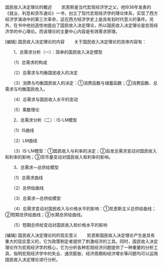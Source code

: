 
国民收入决定理论的概述
　　凯恩斯是当代宏观经济学之父，他l936年发表的《就业、利息和货币通论》一书，创立了现代宏观经济学的理论体系，实现了西方经济学演进中的第三次革命，这在西方经济学史上是具有划时代意义的事件。另外，在书中他创造性地提出了国民收入决定理论，所以国民收入决定理论是宏观经济学的中心理论。而该理论的主要中心内容是有效需求原理。

[编辑]
国民收入决定理论的内容
　　关于国民收入决定理论的具体内容有：

　　1、总需求分析（一）：简单的国民收入决定模型

　　（1）总需求的构成

　　（2）总需求与均衡国民收入的决定

　　（3）消费与均衡国民收入的决定：①消费函数与储蓄函数；②消费函数、总需求与均衡国民收入。

　　（4）总需求与国民收入水平的变动

　　（5）乘数理论

　　2、总需求分析（二）：IS-LM模型

　　（1）IS曲线

　　（2）LM曲线

　　（3）IS-LM模型：①国民收入与利率的决定；②自发总需求变动对国民收入和利率的影响；③货币量变动对国民收入和利率的影响。

　　3、总需求—总供给模型

　　（1）总需求曲线

　　（2）总供给曲线

　　（3）总需求—总供给模型

　　（4）总需求变动对国民收入与价格水平的影响：①凯恩斯主义总供给曲线；②短期总供给曲线；③长期总供给曲线。

　　（5）短期总供给变动对国民收入和价格水平的影响

[编辑]
国民收入决定理论的的现实意义
　　凯恩斯国民收入决定理论产生是具有重大的现实意义的，它为政策制定者提供了刺激经济的工具。同时，国民收入决定理论作为宏观经济学的核心，它为分析各种宏观经济问题提供了一种重要的分析工具，指明宏观经济学中的失业、通货膨胀、经济周期和经济增长等问题均可以运用国民收入决定理论进行分析。